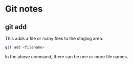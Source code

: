 # Git notes

## git add

This adds a file or many files to the staging area.

```sh
git add <filename>
```

In the above command, there can be one or more file names.


